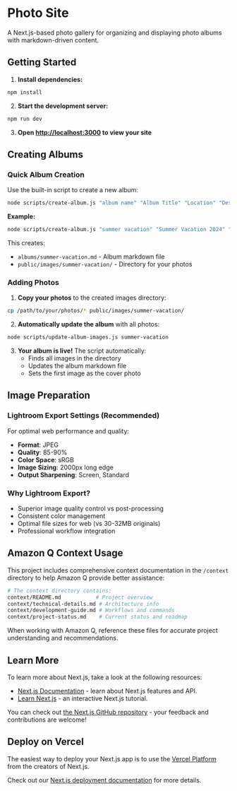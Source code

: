 # Photo Site

A Next.js-based photo gallery for organizing and displaying photo albums with markdown-driven content.

## Getting Started

1. **Install dependencies:**
```bash
npm install
```

2. **Start the development server:**
```bash
npm run dev
```

3. **Open [http://localhost:3000](http://localhost:3000) to view your site**

## Creating Albums

### Quick Album Creation
Use the built-in script to create a new album:

```bash
node scripts/create-album.js "album name" "Album Title" "Location" "Description"
```

**Example:**
```bash
node scripts/create-album.js "summer vacation" "Summer Vacation 2024" "California" "Our amazing summer trip"
```

This creates:
- `albums/summer-vacation.md` - Album markdown file
- `public/images/summer-vacation/` - Directory for your photos

### Adding Photos

1. **Copy your photos** to the created images directory:
```bash
cp /path/to/your/photos/* public/images/summer-vacation/
```

2. **Automatically update the album** with all photos:
```bash
node scripts/update-album-images.js summer-vacation
```

3. **Your album is live!** The script automatically:
   - Finds all images in the directory
   - Updates the album markdown file
   - Sets the first image as the cover photo

## Image Preparation

### Lightroom Export Settings (Recommended)
For optimal web performance and quality:

- **Format**: JPEG
- **Quality**: 85-90%
- **Color Space**: sRGB
- **Image Sizing**: 2000px long edge
- **Output Sharpening**: Screen, Standard

### Why Lightroom Export?
- Superior image quality control vs post-processing
- Consistent color management
- Optimal file sizes for web (vs 30-32MB originals)
- Professional workflow integration

## Amazon Q Context Usage

This project includes comprehensive context documentation in the `/context` directory to help Amazon Q provide better assistance:

```bash
# The context directory contains:
context/README.md           # Project overview
context/technical-details.md # Architecture info  
context/development-guide.md # Workflows and commands
context/project-status.md    # Current status and roadmap
```

When working with Amazon Q, reference these files for accurate project understanding and recommendations.

## Learn More

To learn more about Next.js, take a look at the following resources:

- [Next.js Documentation](https://nextjs.org/docs) - learn about Next.js features and API.
- [Learn Next.js](https://nextjs.org/learn) - an interactive Next.js tutorial.

You can check out [the Next.js GitHub repository](https://github.com/vercel/next.js) - your feedback and contributions are welcome!

## Deploy on Vercel

The easiest way to deploy your Next.js app is to use the [Vercel Platform](https://vercel.com/new?utm_medium=default-template&filter=next.js&utm_source=create-next-app&utm_campaign=create-next-app-readme) from the creators of Next.js.

Check out our [Next.js deployment documentation](https://nextjs.org/docs/app/building-your-application/deploying) for more details.

